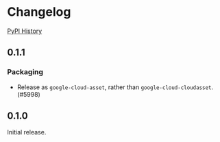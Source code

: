 # Changelog

[PyPI History][1]

[1]: https://pypi.org/project/google-cloud-asset/#history

## 0.1.1

### Packaging
- Release as `google-cloud-asset`, rather than `google-cloud-cloudasset`.
  (#5998)

## 0.1.0

Initial release.

